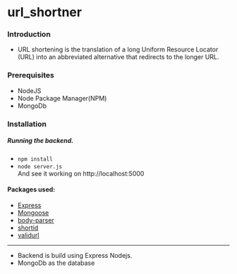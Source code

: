 # url_shortner

### Introduction
- URL shortening is the translation of a long Uniform Resource Locator (URL) into an
abbreviated alternative that redirects to the longer URL.

### Prerequisites

* NodeJS
* Node Package Manager(NPM)
* MongoDb

### Installation

##### Running the backend.
 - ```npm install```
 - ```node server.js```   
 And see it working on http://localhost:5000

#### Packages used:
-  [Express](https://expressjs.com/)
-  [Mongoose](https://www.npmjs.com/package/mongoose)
-  [body-parser](https://www.npmjs.com/package/body-parser)
-  [shortid](https://github.com/dylang/shortid)
-  [validurl](https://github.com/ogt/valid-url)


***

- Backend is build using Express Nodejs.
- MongoDb as the database
